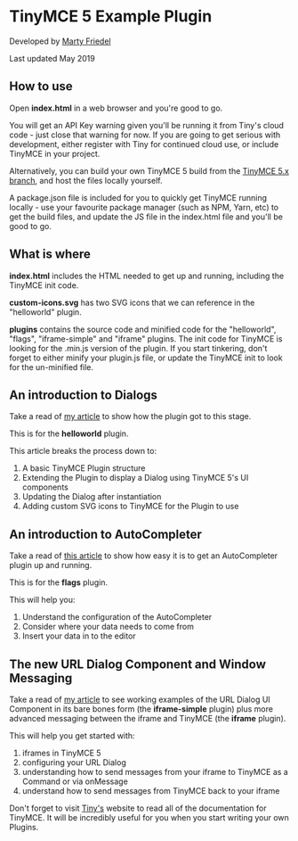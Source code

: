 # TinyMCE 5 Example Plugin
Developed by [Marty Friedel](https://www.martyfriedel.com)

Last updated May 2019

## How to use
Open **index.html** in a web browser and you're good to go. 

You will get an API Key warning given you'll be running it from Tiny's cloud code - just close that warning for now. If 
you are going to get serious with development, either register with Tiny for continued cloud use, or include TinyMCE in 
your project.

Alternatively, you can build your own TinyMCE 5 build from the [TinyMCE 5.x branch](https://github.com/tinymce/tinymce/tree/5.x),
and host the files locally yourself.

A package.json file is included for you to quickly get TinyMCE running locally - use your favourite package manager (such as NPM, Yarn, etc)
to get the build files, and update the JS file in the index.html file and you'll be good to go.

## What is where
**index.html** includes the HTML needed to get up and running, including the TinyMCE init code.

**custom-icons.svg** has two SVG icons that we can reference in the "helloworld" plugin.

**plugins** contains the source code and minified code for the "helloworld", "flags", "iframe-simple" and "iframe" plugins. The init code for TinyMCE is looking 
for the .min.js version of the plugin. If you start tinkering, don't forget to either minify your plugin.js file, or 
update the TinyMCE init to look for the un-minified file.

## An introduction to Dialogs
Take a read of [my article](https://www.martyfriedel.com/blog/tinymce-5-creating-a-plugin-with-a-dialog-and-custom-icons) 
to show how the plugin got to this stage. 

This is for the **helloworld** plugin.

This article breaks the process down to:
1. A basic TinyMCE Plugin structure
2. Extending the Plugin to display a Dialog using TinyMCE 5's UI components
3. Updating the Dialog after instantiation
4. Adding custom SVG icons to TinyMCE for the Plugin to use

## An introduction to AutoCompleter
Take a read of [this article](https://www.martyfriedel.com/blog/tinymce-5-creating-an-autocomplete-plugin) to show how easy it is to get
an AutoCompleter plugin up and running. 

This is for the **flags** plugin.

This will help you:
1. Understand the configuration of the AutoCompleter
2. Consider where your data needs to come from
3. Insert your data in to the editor

## The new URL Dialog Component and Window Messaging
Take a read of [my article](https://www.martyfriedel.com/blog/tinymce-5-url-dialog-component-and-window-messaging) to see working examples of
the URL Dialog UI Component in its bare bones form (the **iframe-simple** plugin) plus more advanced messaging between
the iframe and TinyMCE (the **iframe** plugin).

This will help you get started with:
1. iframes in TinyMCE 5
2. configuring your URL Dialog
3. understanding how to send messages from your iframe to TinyMCE as a Command or via onMessage
4. understand how to send messages from TinyMCE back to your iframe

Don't forget to visit [Tiny's](https://www.tiny.cloud) website to read all of the documentation for TinyMCE. It will be 
incredibly useful for you when you start writing your own Plugins.